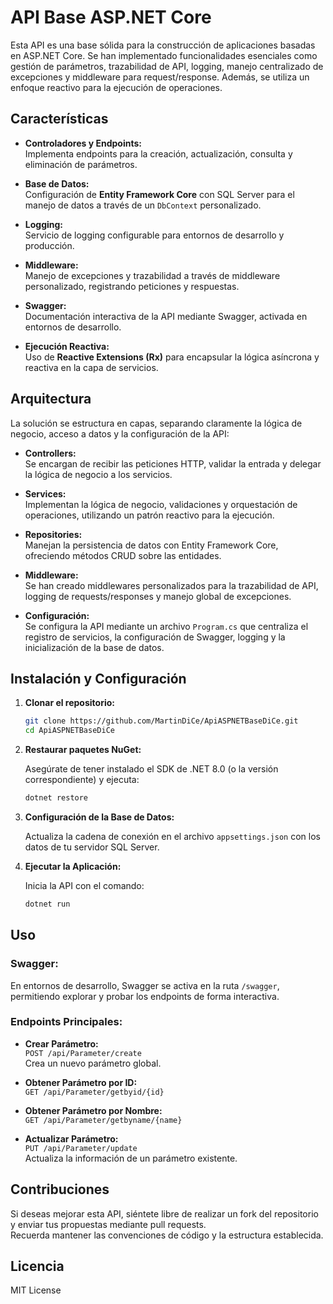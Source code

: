 ﻿# API Base ASP.NET Core

Esta API es una base sólida para la construcción de aplicaciones basadas en ASP.NET Core. Se han implementado funcionalidades esenciales como gestión de parámetros, trazabilidad de API, logging, manejo centralizado de excepciones y middleware para request/response. Además, se utiliza un enfoque reactivo para la ejecución de operaciones.

## Características

- **Controladores y Endpoints:**  
  Implementa endpoints para la creación, actualización, consulta y eliminación de parámetros.

- **Base de Datos:**  
  Configuración de **Entity Framework Core** con SQL Server para el manejo de datos a través de un `DbContext` personalizado.

- **Logging:**  
  Servicio de logging configurable para entornos de desarrollo y producción.

- **Middleware:**  
  Manejo de excepciones y trazabilidad a través de middleware personalizado, registrando peticiones y respuestas.

- **Swagger:**  
  Documentación interactiva de la API mediante Swagger, activada en entornos de desarrollo.

- **Ejecución Reactiva:**  
  Uso de **Reactive Extensions (Rx)** para encapsular la lógica asíncrona y reactiva en la capa de servicios.

## Arquitectura

La solución se estructura en capas, separando claramente la lógica de negocio, acceso a datos y la configuración de la API:

- **Controllers:**  
  Se encargan de recibir las peticiones HTTP, validar la entrada y delegar la lógica de negocio a los servicios.

- **Services:**  
  Implementan la lógica de negocio, validaciones y orquestación de operaciones, utilizando un patrón reactivo para la ejecución.

- **Repositories:**  
  Manejan la persistencia de datos con Entity Framework Core, ofreciendo métodos CRUD sobre las entidades.

- **Middleware:**  
  Se han creado middlewares personalizados para la trazabilidad de API, logging de requests/responses y manejo global de excepciones.

- **Configuración:**  
  Se configura la API mediante un archivo `Program.cs` que centraliza el registro de servicios, la configuración de Swagger, logging y la inicialización de la base de datos.

## Instalación y Configuración

1. **Clonar el repositorio:**

   ```bash
   git clone https://github.com/MartinDiCe/ApiASPNETBaseDiCe.git
   cd ApiASPNETBaseDiCe
   ```

2. **Restaurar paquetes NuGet:**

   Asegúrate de tener instalado el SDK de .NET 8.0 (o la versión correspondiente) y ejecuta:

   ```bash
   dotnet restore
   ```

3. **Configuración de la Base de Datos:**

   Actualiza la cadena de conexión en el archivo `appsettings.json` con los datos de tu servidor SQL Server.

4. **Ejecutar la Aplicación:**

   Inicia la API con el comando:

   ```bash
   dotnet run
   ```

## Uso

### Swagger:

En entornos de desarrollo, Swagger se activa en la ruta `/swagger`, permitiendo explorar y probar los endpoints de forma interactiva.

### Endpoints Principales:

- **Crear Parámetro:**  
  `POST /api/Parameter/create`  
  Crea un nuevo parámetro global.

- **Obtener Parámetro por ID:**  
  `GET /api/Parameter/getbyid/{id}`

- **Obtener Parámetro por Nombre:**  
  `GET /api/Parameter/getbyname/{name}`

- **Actualizar Parámetro:**  
  `PUT /api/Parameter/update`  
  Actualiza la información de un parámetro existente.

## Contribuciones

Si deseas mejorar esta API, siéntete libre de realizar un fork del repositorio y enviar tus propuestas mediante pull requests.  
Recuerda mantener las convenciones de código y la estructura establecida.

## Licencia

MIT License
